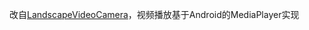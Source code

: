 改自[LandscapeVideoCamera](https://github.com/JeroenMols/LandscapeVideoCamera)，视频播放基于Android的MediaPlayer实现
